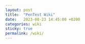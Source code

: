 ```yaml
---
layout: post
title:  "PenTest Wiki"
date:   2023-08-23 14:45:00 +0200
categories: wiki
sticky: true
permalink: /wiki/
---
```

